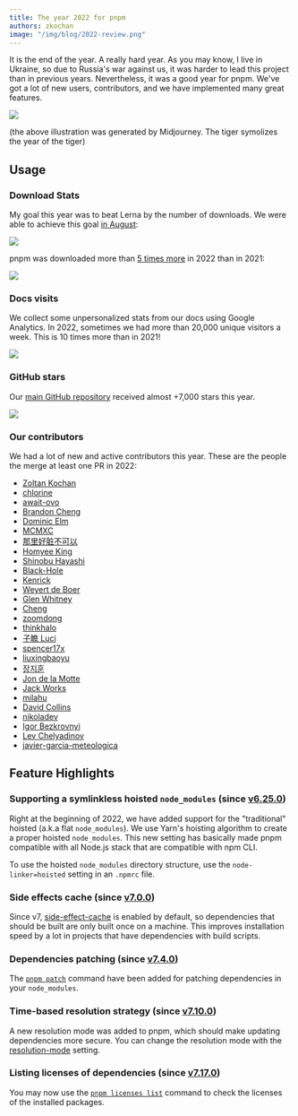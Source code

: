 ```yaml
---
title: The year 2022 for pnpm
authors: zkochan
image: "/img/blog/2022-review.png"
---
```


It is the end of the year. A really hard year. As you may know, I live in Ukraine, so due to Russia's war against us, it was harder to lead this project than in previous years. Nevertheless, it was a good year for pnpm. We've got a lot of new users, contributors, and we have implemented many great features.

![](/img/blog/2022-review.png)

(the above illustration was generated by Midjourney. The tiger symolizes the year of the tiger)

<!--truncate-->

## Usage

### Download Stats

My goal this year was to beat Lerna by the number of downloads. We were able to achieve this goal [in August](https://npm-stat.com/charts.html?package=pnpm&package=lerna&from=2022-01-01&to=2022-12-30):

![](/img/blog/pnpm-vs-lerna-stats.png)

pnpm was downloaded more than [5 times more](https://npm-stat.com/charts.html?package=pnpm&from=2016-12-01&to=2022-12-30) in 2022 than in 2021:

![](/img/blog/download-stats-2022.png)

### Docs visits

We collect some unpersonalized stats from our docs using Google Analytics.
In 2022, sometimes we had more than 20,000 unique visitors a week. This is 10 times more than in 2021!

![](/img/blog/ga-unique-visits-2022.png)

### GitHub stars

Our [main GitHub repository](https://github.com/pnpm/pnpm) received almost +7,000 stars this year.

![](/img/blog/stars-2022.png)

### Our contributors

We had a lot of new and active contributors this year. These are the people the merge at least one PR in 2022:

* [Zoltan Kochan](https://github.com/zkochan)
* [chlorine](https://github.com/lvqq)
* [await-ovo](https://github.com/await-ovo)
* [Brandon Cheng](https://github.com/gluxon)
* [Dominic Elm](https://github.com/d3lm)
* [MCMXC](https://github.com/mcmxcdev)
* [那里好脏不可以](https://github.com/dev-itsheng)
* [Homyee King](https://github.com/HomyeeKing)
* [Shinobu Hayashi](https://github.com/Shinyaigeek)
* [Black-Hole](https://github.com/BlackHole1)
* [Kenrick](https://github.com/kenrick95)
* [Weyert de Boer](https://github.com/weyert)
* [Glen Whitney](https://github.com/gwhitney)
* [Cheng](https://github.com/chengcyber)
* [zoomdong](https://github.com/fireairforce)
* [thinkhalo](https://github.com/ufec)
* [子瞻 Luci](https://github.com/LuciNyan)
* [spencer17x](https://github.com/Spencer17x)
* [liuxingbaoyu](https://github.com/liuxingbaoyu)
* [장지훈](https://github.com/WhiteKiwi)
* [Jon de la Motte](https://github.com/jondlm)
* [Jack Works](https://github.com/Jack-Works)
* [milahu](https://github.com/milahu)
* [David Collins](https://github.com/David-Collins)
* [nikoladev](https://github.com/nikoladev)
* [Igor Bezkrovnyi](https://github.com/ibezkrovnyi)
* [Lev Chelyadinov](https://github.com/illright)
* [javier-garcia-meteologica](https://github.com/javier-garcia-meteologica)

## Feature Highlights

### Supporting a symlinkless hoisted `node_modules` (since [v6.25.0](https://github.com/pnpm/pnpm/releases/tag/v6.25.0))

Right at the beginning of 2022, we have added support for the "traditional" hoisted (a.k.a flat `node_modules`). We use Yarn's hoisting algorithm to create a proper hoisted `node_modules`. This new setting has basically made pnpm compatible with all Node.js stack that are compatible with npm CLI.

To use the hoisted `node_modules` directory structure, use the `node-linker=hoisted` setting in an `.npmrc` file.

### Side effects cache (since [v7.0.0](https://github.com/pnpm/pnpm/releases/tag/v7.0.0))

Since v7, [side-effect-cache] is enabled by default, so dependencies that should be built are only built once on a machine. This improves installation speed by a lot in projects that have dependencies with build scripts.

[side-effect-cache]:  /npmrc#side-effects-cache

### Dependencies patching (since [v7.4.0](https://github.com/pnpm/pnpm/releases/tag/v7.4.0))

The [`pnpm patch`] command have been added for patching dependencies in your `node_modules`.

[`pnpm patch`]: /cli/patch

### Time-based resolution strategy (since [v7.10.0](https://github.com/pnpm/pnpm/releases/tag/v7.10.0))

A new resolution mode was added to pnpm, which should make updating dependencies more secure. You can change the resolution mode with the [resolution-mode] setting.

[resolution-mode]: https://pnpm.io/npmrc#resolution-mode

### Listing licenses of dependencies (since [v7.17.0](https://github.com/pnpm/pnpm/releases/tag/v7.17.0))

You may now use the [`pnpm licenses list`] command to check the licenses of the installed packages.

[`pnpm licenses list`]: /cli/licenses

